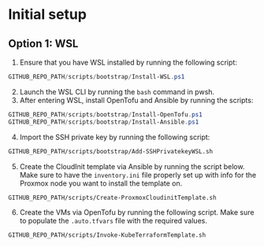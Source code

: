 # Initial setup
## Option 1: WSL
1. Ensure that you have WSL installed by running the following script:
```powershell
GITHUB_REPO_PATH/scripts/bootstrap/Install-WSL.ps1
```
2. Launch the WSL CLI by running the `bash` command in pwsh.
3. After entering WSL, install OpenTofu and Ansible by running the scripts:
```powershell
GITHUB_REPO_PATH/scripts/bootstrap/Install-OpenTofu.ps1
GITHUB_REPO_PATH/scripts/bootstrap/Install-Ansible.ps1
```
4. Import the SSH private key by running the following script:
```bash
GITHUB_REPO_PATH/scripts/bootstrap/Add-SSHPrivatekeyWSL.sh
```
5. Create the CloudInit template via Ansible by running the script below. Make
sure to have the `inventory.ini` file properly set up with info for the Proxmox
node you want to install the template on.
```bash
GITHUB_REPO_PATH/scripts/Create-ProxmoxCloudinitTemplate.sh
```
6. Create the VMs via OpenTofu by running the following script. Make sure to
populate the `.auto.tfvars` file with the required values.
```bash
GITHUB_REPO_PATH/scripts/Invoke-KubeTerraformTemplate.sh
```